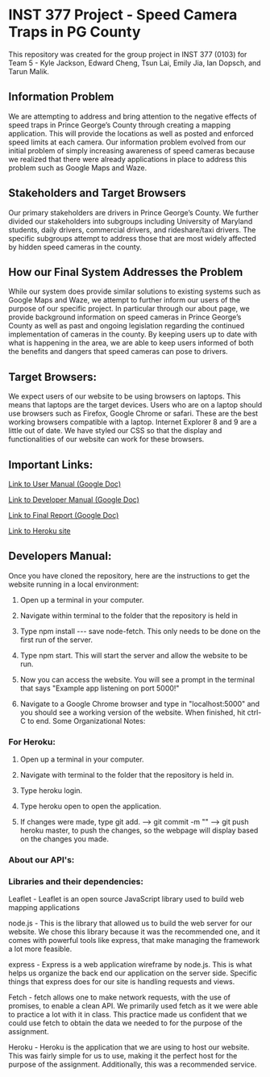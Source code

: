 # INST 377 Project - Speed Camera Traps in PG County
This repository was created for the group project in INST 377 (0103) for Team 5 - Kyle Jackson, Edward Cheng, Tsun Lai, Emily Jia, Ian Dopsch, and Tarun Malik.

## Information Problem
We are attempting to address and bring attention to the negative effects of speed traps in Prince George’s County through creating a mapping application. This will provide the locations as well as posted and enforced speed limits at each camera. Our information problem evolved from our initial problem of simply increasing awareness of speed cameras because we realized that there were already applications in place to address this problem such as Google Maps and Waze.

## Stakeholders and Target Browsers
Our primary stakeholders are drivers in Prince George’s County. We further divided our stakeholders into subgroups including University of Maryland students, daily drivers, commercial drivers, and rideshare/taxi drivers. The specific subgroups attempt to address those that are most widely affected by hidden speed cameras in the county.

## How our Final System Addresses the Problem
While our system does provide similar solutions to existing systems such as Google Maps and Waze, we attempt to further inform our users of the purpose of our specific project. In particular through our about page, we provide background information on speed cameras in Prince George’s County as well as past and ongoing legislation regarding the continued implementation of cameras in the county. By keeping users up to date with what is happening in the area, we are able to keep users informed of both the benefits and dangers that speed cameras can pose to drivers.

## Target Browsers:

We expect users of our website to be using browsers on laptops. This means that laptops are the target devices. Users who are on a laptop should use browsers such as Firefox, Google Chrome or safari. These are the best working browsers compatible with a laptop. Internet Explorer 8 and 9 are a little out of date. We have styled our CSS so that the display and functionalities of our website can work for these browsers.

## Important Links:
[Link to User Manual (Google Doc)](https://docs.google.com/document/d/1cLMq8jR0l8AG-hz8K_ZQ-W1nrwzWtYoeufdQzZRSvDE/edit#)

[Link to Developer Manual (Google Doc)](https://docs.google.com/document/d/1Yo4UDBcLPntDAEJHiYOgFyC4TR3Ws8pWORY2qPcRz0c/edit?usp=sharing)

[Link to Final Report (Google Doc)](https://docs.google.com/document/d/1w4GnI6qQ89Y5ZV0-3-qLQ7_EA2mqKeETamxbQIx2eiE/edit?usp=sharing)

[Link to Heroku site](https://intense-basin-08466.herokuapp.com/index.html)

## Developers Manual:

Once you have cloned the repository, here are the instructions to get the website running in a local environment:

1. Open up a terminal in your computer.

2. Navigate within terminal to the folder that the repository is held in

3. Type npm install --- save node-fetch. This only needs to be done on the first run of the server.

4. Type npm start. This will start the server and allow the website to be run.

5. Now you can access the website. You will see a prompt in the terminal that says "Example app listening on port 5000!"

6. Navigate to a Google Chrome browser and type in "localhost:5000" and you should see a working version of the website. When finished, hit ctrl-C to end. Some Organizational Notes:

### For Heroku:

1. Open up a terminal in your computer.

2. Navigate with terminal to the folder that the repository is held in.

3. Type heroku login.

4. Type heroku open to open the application.

5. If changes were made, type git add. --> git commit -m "" --> git push heroku master, to push the changes, so the webpage will display based on the changes you made.

### About our API's:


### Libraries and their dependencies:

Leaflet - Leaflet is an open source JavaScript library used to build web mapping applications

node.js - This is the library that allowed us to build the web server for our website. We chose this library because it was the recommended one, and it comes with powerful tools like express, that make managing the framework a lot more feasible.

express - Express is a web application wireframe by node.js. This is what helps us organize the back end our application on the server side. Specific things that express does for our site is handling requests and views.

Fetch - fetch allows one to make network requests, with the use of promises, to enable a clean API. We primarily used fetch as it we were able to practice a lot with it in class. This practice made us confident that we could use fetch to obtain the data we needed to for the purpose of the assignment.

Heroku - Heroku is the application that we are using to host our website. This was fairly simple for us to use, making it the perfect host for the purpose of the assignment. Additionally, this was a recommended service.
